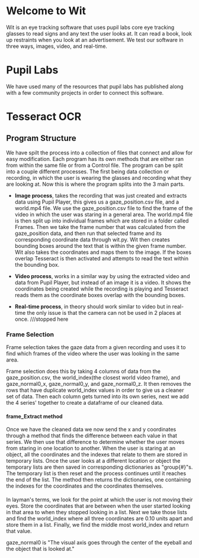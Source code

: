 # Welcome to Wit
Wit is an eye tracking software that uses pupil labs core eye tracking glasses to read signs and any text the user looks at. It can read a book, look up restraints when you look at an advertisement.
We test our software in three ways, images, video, and real-time.


# Pupil Labs
We have used many of the resources that pupil labs has published along with a few community projects in order to connect this software.

# Tesseract OCR


## Program Structure
We have spilt the process into a collection of files that connect and allow for easy modification. Each program has its own methods that are either ran from within the same file or from a Control file.
The program can be split into a couple different processes. The first being data collection or recording, in which the user is wearing the glasses and recording what they are looking at. Now this is where the program splits into the 3 main parts.
- **Image process**, takes the recording that was just created and extracts data using Pupil Player, this gives us a gaze_position.csv file, and a world.mp4 file. We use the gaze_position.csv file to find the frame of the video in which the user was staring in a general area.
The world.mp4 file is then split up into individual frames which are stored in a folder called Frames. Then we take the frame number that was calculated from the gaze_position data, and then run that selected frame and its corresponding coordinate data through wit.py. 
Wit then creates bounding boxes around the text that is within the given frame number. Wit also takes the coordinates and maps them to the image. If the boxes overlap Tesseract is then activated and attempts to read the text within the bounding box.

- **Video process**, works in a similar way by using the extracted video and data from Pupil Player, but instead of an image it is a video. It shows the coordinates being created while the recording is playing and Tesseract reads them as the coordinate boxes overlap with the bounding boxes.
- **Real-time process**, in theory should work similar to video but in real-time the only issue is that the camera can not be used in 2 places at once. ///stopped here

### Frame Selection
Frame selection takes the gaze data from a given recording and uses it to find which frames of the video where the user was looking in the same area. 

Frame selection does this by taking 4 columns of data from the gaze_position.csv, the world_index(the closest world video frame), and gaze_normal0_x, gaze_normal0_y, and gaze_normal0_z.
It then removes the rows that have duplicate world_index values in order to give us a cleaner set of data. Then each column gets turned into its own series, next we add the 4 series' together to create a dataframe of our cleaned data.
#### frame_Extract method
Once we have the cleaned data we now send the x and y coordinates through a method that finds the difference between each value in that series. We then use that difference to determine whether the user moves from staring in one location 
to another. When the user is staring at an object, all the coordinates and the indexes that relate to them are stored in temporary lists. Once the user looks at a different location or object the temporary lists are then saved in corresponding dictionaries as "group{#}"s.
The temporary list is then reset and the process continues until it reaches the end of the list. The method then returns the dictionaries, one containing the indexes for the coordinates and the coordinates themselves.

#### 


In layman's terms, we look for the point at which the user is not moving their eyes.
Store the coordinates that are between when the user started looking in that area to when they stopped looking in a list.
Next we take those lists and find the world_index where all three coordinates are 0.10 units apart and store them in a list.
Finally, we find the middle most world_index and return that value.

gaze_normal0 is "The visual axis goes through the center of the eyeball and the object that is looked at."



##
